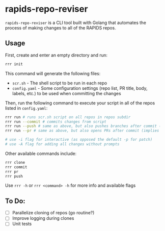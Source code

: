 # rapids-repo-reviser

`rapids-repo-reviser` is a CLI tool built with Golang that automates the process of making changes to all of the RAPIDS repos.

## Usage

First, create and enter an empty directory and run:

```sh
rrr init
```

This command will generate the following files:

- `scr.sh` - The shell script to be run in each repo
- `config.yaml` - Some configuration settings (repo list, PR title, body, labels, etc.) to be used when committing the changes

Then, run the following command to execute your script in all of the repos listed in `config.yaml`:

```sh
rrr run # runs scr.sh script on all repos in repos subdir
rrr run --commit # commits changes from script
rrr run --push # same as above, but also pushes branches after commit (implies --commit)
rrr run --pr # same as above, but also opens PRs after commit (implies --push)

# use -i flag for interactive (as opposed the default -p for patch)
# use -A flag for adding all changes without prompts
```

Other available commands include:

```sh
rrr clone
rrr commit
rrr pr
rrr push
```

Use `rrr -h` or `rrr <command> -h` for more info and available flags

## To Do:

- [ ] Parallelize cloning of repos (go routine?)
- [ ] Improve logging during clones
- [ ] Unit tests
